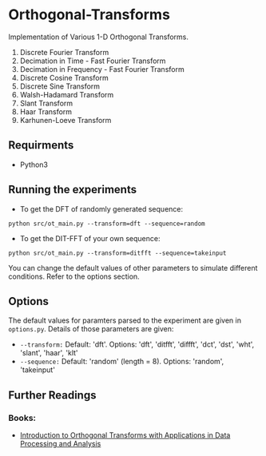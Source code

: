 # Orthogonal-Transforms
Implementation of Various 1-D Orthogonal Transforms.

1. Discrete Fourier Transform
2. Decimation in Time - Fast Fourier Transform
3. Decimation in Frequency - Fast Fourier Transform
4. Discrete Cosine Transform
5. Discrete Sine Transform
6. Walsh-Hadamard Transform
7. Slant Transform
8. Haar Transform
9. Karhunen-Loeve Transform

## Requirments
* Python3

## Running the experiments

* To get the DFT of randomly generated sequence:
```
python src/ot_main.py --transform=dft --sequence=random
```
* To get the DIT-FFT of your own sequence:
```
python src/ot_main.py --transform=ditfft --sequence=takeinput
```

You can change the default values of other parameters to simulate different conditions. Refer to the options section.

## Options
The default values for paramters parsed to the experiment are given in ```options.py```. Details of those parameters are given:

* ```--transform:```  Default: 'dft'. Options: 'dft', 'ditfft', 'diffft', 'dct', 'dst', 'wht', 'slant', 'haar', 'klt'
* ```--sequence:```    Default: 'random' (length = 8). Options: 'random', 'takeinput'


## Further Readings
### Books:
* [Introduction to Orthogonal Transforms with Applications in Data Processing and Analysis](http://fourier.eng.hmc.edu/book/lectures/mybook.pdf)
